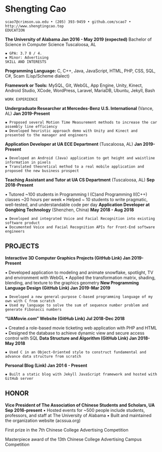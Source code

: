 # Shengting Cao

```
scao7@crimson.ua.edu • (205) 393-9459 • github.com/scao7 • http://www.shengtingcao.top
EDUCATION
```
**The University of Alabama Jan 2016 - May 2019 (expected)**
Bachelor of Science in Computer Science Tuscaloosa, AL

```
▪ GPA: 3.7 8 / 4.
▪ Minor: Advertising
SKILL AND INTERESTS
```
**Programming Language:** C, C++, Java, JavaScript, HTML, PHP, CSS, SQL, C#, Scam (Lisp/Scheme dialect)

**Framework or Tools:** MySQL, Git, WebGL, App Engine, Unity, Kinect, Android Studio, XCode, WordPress,
Laravel, MariaDB, Ubuntu, Jekyll, Bash

```
WORK EXPERIENCE
```
**Undergraduate Researcher at Mercedes-Benz U.S. International** (Vance, AL) **Jan 2019-Present**

```
▪ Proposed several Motion Time Measurement methods to increase the car assembly line efficiency
▪ Developed heuristic approach demo with Unity and Kinect and presented to the manager and engineers
```
**Application Developer at UA ECE Department** (Tuscaloosa, AL) **Jan 2019-Present**

```
▪ Developed an Android (Java) application to get height and waistline information in pixels
▪ Translated theoretical method to a real mobile application and proposed the new business prospect
```
**Teaching Assistant and Tutor at UA CS Department** (Tuscaloosa, AL) **Sep 2018-Present**

▪ Tutored ~100 students in Programming I (C)and Programming II(C++) classes ~20 hours per week
▪ Helped ~ 10 students to write pragmatic, well-tested, and understandable code per day
**Application Developer at Gongbing Technology** (Shenzhen, China) **May 2018 - Aug 2018**

```
▪ Developed and integrated Voice and Facial Recognition into existing software product
▪ Documented Voice and Facial Recognition APIs for Front-End software engineers
```
## PROJECTS

**Interactive 3D Computer Graphics Projects (GitHub Link) Jan 2019-Present**

▪ Developed application to modeling and animate snowflake, spotlight, TV and environment with WebGL
▪ Applied the transformation matrix, shading, blending, and texture to the graphics geometry
**New Programming Language Design (GitHub Link) Jan 2019-Mar 2019**

```
▪ Developed a new general-purpose C-based programming language of my own with C from scratch
▪ Used my language to solve the sum of sequence number problem and generate Fibonacci numbers
```
**“UAMovie.com” Website (GitHub Link) Jul 2018-Dec 2018**

▪ Created a role-based movie ticketing web application with PHP and HTML
▪ Designed the database to achieve dynamic view and secure access control with SQL
**Data Structure and Algorithm (GitHub Link) Jan 2018- May 2018**

```
▪ Used C in an Object-Oriented style to construct fundamental and advance data structure from scratch
```
**Personal Blog (Link) Jan 201 6 - Present**

```
▪ Built a static blog with Jekyll JavaScript framework and hosted with GitHub server
```
## HONOR

**Vice President of The Association of Chinese Students and Scholars, UA Sep 2016-present**
▪ Hosted events for ~500 people include students, professors, and staff at The University of Alabama
▪ Built and maintained the organization website (acssua.org)

First prize in the 7th Chinese College Advertising Competition

Masterpiece award of the 13th Chinese College Advertising Campus Competition
